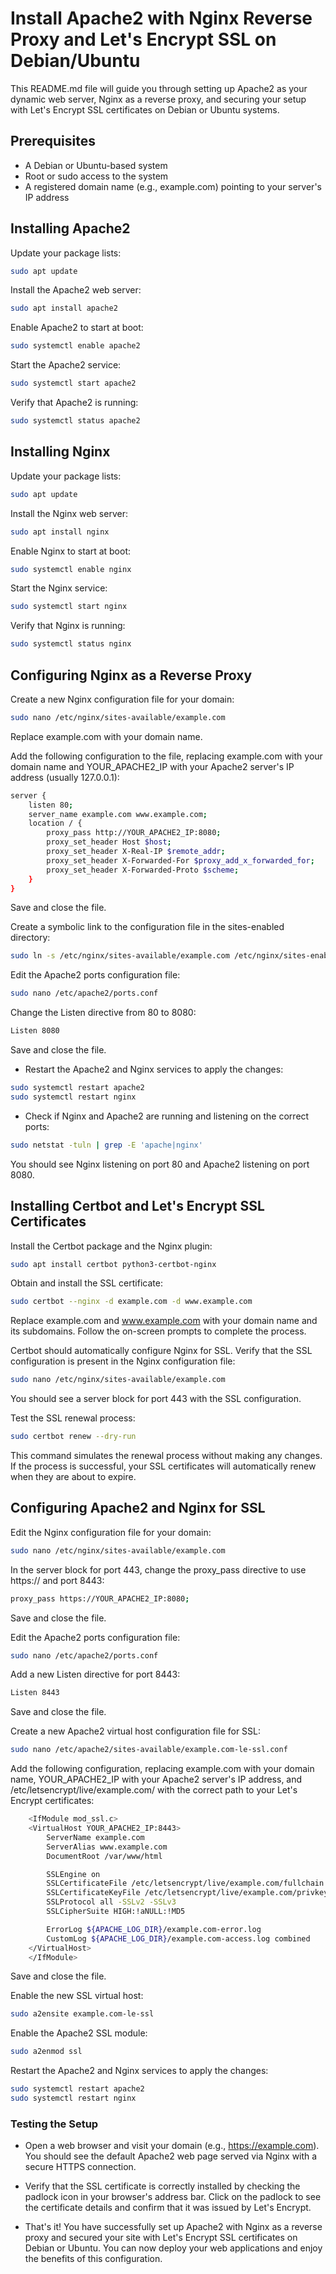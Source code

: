 # Install Apache2 with Nginx Reverse Proxy and Let's Encrypt SSL on Debian/Ubuntu
This README.md file will guide you through setting up Apache2 as your dynamic web server, Nginx as a reverse proxy, and securing your setup with Let's Encrypt SSL certificates on Debian or Ubuntu systems. 
## Prerequisites

- A Debian or Ubuntu-based system
- Root or sudo access to the system
- A registered domain name (e.g., example.com) pointing to your server's IP address

## Installing Apache2
Update your package lists:

```bash
sudo apt update
```
Install the Apache2 web server:

```bash
sudo apt install apache2
```
Enable Apache2 to start at boot:

```bash
sudo systemctl enable apache2
```
Start the Apache2 service:

```bash
sudo systemctl start apache2
```
Verify that Apache2 is running:

```bash
sudo systemctl status apache2
```
## Installing Nginx
Update your package lists:
```bash
sudo apt update
```
Install the Nginx web server:

```bash
sudo apt install nginx
```
Enable Nginx to start at boot:

```bash
sudo systemctl enable nginx
```
Start the Nginx service:
```bash
sudo systemctl start nginx
```
Verify that Nginx is running:

```bash
sudo systemctl status nginx
```

## Configuring Nginx as a Reverse Proxy
Create a new Nginx configuration file for your domain:
```bash
sudo nano /etc/nginx/sites-available/example.com
```
Replace example.com with your domain name.

Add the following configuration to the file, replacing example.com with your domain name and YOUR_APACHE2_IP with your Apache2 server's IP address (usually 127.0.0.1):
```bash
server {
    listen 80;
    server_name example.com www.example.com;
    location / {
        proxy_pass http://YOUR_APACHE2_IP:8080;
        proxy_set_header Host $host;
        proxy_set_header X-Real-IP $remote_addr;
        proxy_set_header X-Forwarded-For $proxy_add_x_forwarded_for;
        proxy_set_header X-Forwarded-Proto $scheme;
    }
}
```
Save and close the file.

Create a symbolic link to the configuration file in the sites-enabled directory:
```bash
sudo ln -s /etc/nginx/sites-available/example.com /etc/nginx/sites-enabled/
```
Edit the Apache2 ports configuration file:
```bash
sudo nano /etc/apache2/ports.conf
```
Change the Listen directive from 80 to 8080:
```bash
Listen 8080
```
Save and close the file.
- Restart the Apache2 and Nginx services to apply the changes:
```bash
sudo systemctl restart apache2
sudo systemctl restart nginx
```
- Check if Nginx and Apache2 are running and listening on the correct ports:
```bash
sudo netstat -tuln | grep -E 'apache|nginx'
```
You should see Nginx listening on port 80 and Apache2 listening on port 8080.

## Installing Certbot and Let's Encrypt SSL Certificates
Install the Certbot package and the Nginx plugin:
```bash
sudo apt install certbot python3-certbot-nginx
```
Obtain and install the SSL certificate:
```bash
sudo certbot --nginx -d example.com -d www.example.com
```
Replace example.com and www.example.com with your domain name and its subdomains. Follow the on-screen prompts to complete the process.


Certbot should automatically configure Nginx for SSL. Verify that the SSL configuration is present in the Nginx configuration file:
```bash
sudo nano /etc/nginx/sites-available/example.com
```
You should see a server block for port 443 with the SSL configuration.


Test the SSL renewal process:
```bash
sudo certbot renew --dry-run
```
This command simulates the renewal process without making any changes. If the process is successful, your SSL certificates will automatically renew when they are about to expire.


## Configuring Apache2 and Nginx for SSL
Edit the Nginx configuration file for your domain:
```bash
sudo nano /etc/nginx/sites-available/example.com
```
In the server block for port 443, change the proxy_pass directive to use https:// and port 8443:

```bash
proxy_pass https://YOUR_APACHE2_IP:8080;
```
Save and close the file.

Edit the Apache2 ports configuration file:
```bash
sudo nano /etc/apache2/ports.conf
```
Add a new Listen directive for port 8443:
```bash
Listen 8443
```
Save and close the file.

Create a new Apache2 virtual host configuration file for SSL:
```bash
sudo nano /etc/apache2/sites-available/example.com-le-ssl.conf
```
Add the following configuration, replacing example.com with your domain name, YOUR_APACHE2_IP with your Apache2 server's IP address, and /etc/letsencrypt/live/example.com/ with the correct path to your Let's Encrypt certificates:
```bash
    <IfModule mod_ssl.c>
    <VirtualHost YOUR_APACHE2_IP:8443>
        ServerName example.com
        ServerAlias www.example.com
        DocumentRoot /var/www/html

        SSLEngine on
        SSLCertificateFile /etc/letsencrypt/live/example.com/fullchain.pem
        SSLCertificateKeyFile /etc/letsencrypt/live/example.com/privkey.pem
        SSLProtocol all -SSLv2 -SSLv3
        SSLCipherSuite HIGH:!aNULL:!MD5

        ErrorLog ${APACHE_LOG_DIR}/example.com-error.log
        CustomLog ${APACHE_LOG_DIR}/example.com-access.log combined
    </VirtualHost>
    </IfModule>
```
Save and close the file.

Enable the new SSL virtual host:
```bash
sudo a2ensite example.com-le-ssl
```
Enable the Apache2 SSL module:
```bash
sudo a2enmod ssl
```
Restart the Apache2 and Nginx services to apply the changes:
```bash
sudo systemctl restart apache2
sudo systemctl restart nginx
```
### Testing the Setup

- Open a web browser and visit your domain (e.g., https://example.com). You should see the default Apache2 web page served via Nginx with a secure HTTPS connection.

- Verify that the SSL certificate is correctly installed by checking the padlock icon in your browser's address bar. Click on the padlock to see the certificate details and confirm that it was issued by Let's Encrypt.

- That's it! You have successfully set up Apache2 with Nginx as a reverse proxy and secured your site with Let's Encrypt SSL certificates on Debian or Ubuntu. You can now deploy your web applications and enjoy the benefits of this configuration.
